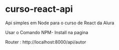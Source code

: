# curso-react-api
Api simples em Node para o curso de React da Alura

Usar o Comando NPM- Install na pagina 

Router : http://localhost:8000/api/autor